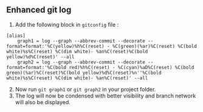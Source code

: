 ## Enhanced git log

1. Add the following block in ```gitconfig``` file :  

```
[alias]  
    graph1 = log --graph --abbrev-commit --decorate --format=format:'%C(yellow)%h%C(reset) - %C(green)(%ar)%C(reset) %C(bold white)%s%C(reset) %C(dim white)- %an%C(reset)%C(bold yellow)%d%C(reset)' --all
    graph2 = log --graph --abbrev-commit --decorate --format=format:'%C(bold red)%h%C(reset) - %C(cyan)%aD%C(reset) %C(bold green)(%ar)%C(reset)%C(bold yellow)%d%C(reset)%n''%C(bold white)%s%C(reset) %C(dim white)- %an%C(reset)' --all
```

2. Now run ```git graph1``` or ```git graph2``` in your project folder.  
3. The log will now be condensed with better visibility and branch network will also be displayed.
